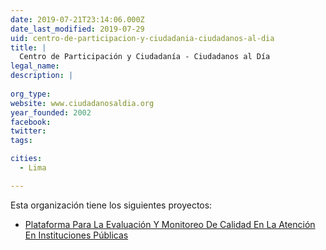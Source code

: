 ```yaml
---
date: 2019-07-21T23:14:06.000Z
date_last_modified: 2019-07-29
uid: centro-de-participacion-y-ciudadania-ciudadanos-al-dia
title: |
  Centro de Participación y Ciudadanía - Ciudadanos al Día
legal_name: 
description: |
  
org_type: 
website: www.ciudadanosaldia.org
year_founded: 2002
facebook: 
twitter: 
tags:

cities: 
  - Lima

---
```


Esta organización tiene los siguientes proyectos:

- [Plataforma Para La Evaluación Y Monitoreo De Calidad En La Atención En Instituciones Públicas](/proyectos/plataforma-para-la-evaluacion-y-monitoreo-de-calidad-en-la-atencion-en-instituciones-publicas)
